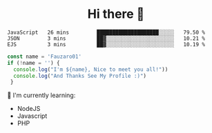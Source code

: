 <h1  align='center'> Hi there 👋 </h1>

<p align='center'> </p>

<!--START_SECTION:waka-->
```text
JavaScript   26 mins         ████████████████████░░░░░   79.50 % 
JSON         3 mins          ██▓░░░░░░░░░░░░░░░░░░░░░░   10.21 % 
EJS          3 mins          ██▓░░░░░░░░░░░░░░░░░░░░░░   10.19 % 
```
<!--END_SECTION:waka-->

```javascript
const name = 'Fauzaro01'
if (!name = '') {
  console.log("I'm ${name}, Nice to meet you all!"))
  console.log("And Thanks See My Profile :)")
 }
```

:page_with_curl: I'm currently learning:
- NodeJS
- Javascript
- PHP


